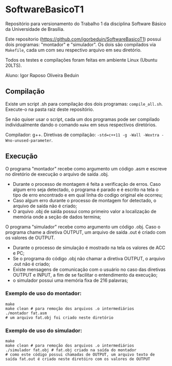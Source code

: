 # SoftwareBasicoT1
Repositório para versionamento do Trabalho 1 da disciplina Software Básico da Universidade de Brasília.

Este repositorio (https://github.com/igorbeduin/SoftwareBasicoT1) possui dois programas: "montador" e "simulador". Os dois são compilados via `Makefile`, cada um com seu respectivo arquivo em seu diretório.

Todos os testes e compilações foram feitas em ambiente Linux (Ubuntu 20LTS).

Aluno: Igor Raposo Oliveira Beduin

## Compilação

Existe um script .sh para compilação dos dois programas: `compile_all.sh`. Execute-o na pasta raiz deste repositório.

Se não quiser usar o script, cada um dos programas pode ser compilado individualmente dando o comando `make` em seus respectivos diretórios.

Compilador: g++.
Diretivas de compilação: `-std=c++11 -g -Wall -Wextra -Wno-unused-parameter`.

## Execução

O programa "montador" recebe como argumento um código .asm e escreve no diretório de execução o arquivo de saída .obj.

- Durante o processo de montagem é feita a verificação de erros. Caso algum erro seja detectado, o programa é parado e é escrito na tela o tipo de erro encontrado e em qual linha do codigo original ele ocorreu;
- Caso algum erro durante o processo de montagem for detectado, o arquivo de saída não é criado;
- O arquivo .obj de saída possui como primeiro valor a localização de memória onde a seção de dados termina;
  
O programa "simulador" recebe como argumento um código .obj. Caso o programa chame a diretiva OUTPUT, um arquivo de saída .out é criado com os valores de OUTPUT.

- Durante o processo de simulação é mostrado na tela os valores de ACC e PC;
- Se o programa do código .obj não chamar a diretiva OUTPUT, o arquivo .out não é criado;
- Existe mensagens de comunicação com o usuário no caso das diretivas OUTPUT e INPUT, a fim de se facilitar o entendimento da execução;
- o simulador possui uma memória fixa de 216 palavras;

### Exemplo de uso do montador:

```
make
make clean # para remoção dos arquivos .o intermediários
./montador fat.asm
# um arquivo fat.obj foi criado neste diretório
```

### Exemplo de uso do simulador:

```
make
make clean # para remoção dos arquivos .o intermediários
./simulador fat.obj # fat.obj criado na saída do montador
# como este código possui chamadas de OUTPUT, um arquivo texto de saída fat.out é criado neste diretóiro com os valores de OUTPUT
```
